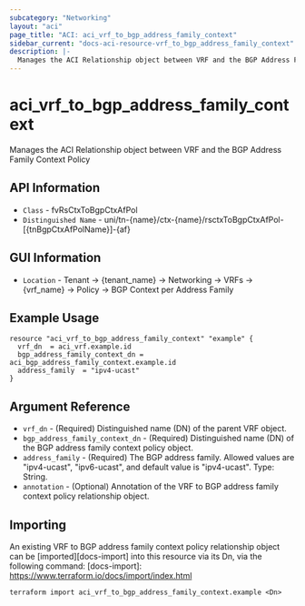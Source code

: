 ```yaml
---
subcategory: "Networking"
layout: "aci"
page_title: "ACI: aci_vrf_to_bgp_address_family_context"
sidebar_current: "docs-aci-resource-vrf_to_bgp_address_family_context"
description: |-
  Manages the ACI Relationship object between VRF and the BGP Address Family Context Policy
---
```


# aci_vrf_to_bgp_address_family_context #

Manages the ACI Relationship object between VRF and the BGP Address Family Context Policy

## API Information ##

* `Class` - fvRsCtxToBgpCtxAfPol
* `Distinguished Name` - uni/tn-{name}/ctx-{name}/rsctxToBgpCtxAfPol-[{tnBgpCtxAfPolName}]-{af}

## GUI Information ##

* `Location` - Tenant -> {tenant_name} -> Networking -> VRFs -> {vrf_name} -> Policy -> BGP Context per Address Family

## Example Usage ##

```hcl
resource "aci_vrf_to_bgp_address_family_context" "example" {
  vrf_dn  = aci_vrf.example.id
  bgp_address_family_context_dn = aci_bgp_address_family_context.example.id
  address_family  = "ipv4-ucast"
}
```

## Argument Reference ##

* `vrf_dn` - (Required) Distinguished name (DN) of the parent VRF object.
* `bgp_address_family_context_dn` - (Required) Distinguished name (DN) of the BGP address family context policy object.
* `address_family` - (Required) The BGP address family. Allowed values are "ipv4-ucast", "ipv6-ucast", and default value is "ipv4-ucast". Type: String.
* `annotation` - (Optional) Annotation of the VRF to BGP address family context policy relationship object.

## Importing ##

An existing VRF to BGP address family context policy relationship object can be [imported][docs-import] into this resource via its Dn, via the following command:
[docs-import]: https://www.terraform.io/docs/import/index.html

```
terraform import aci_vrf_to_bgp_address_family_context.example <Dn>
```